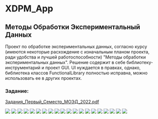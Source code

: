 # XDPM_App

## Методы Обработки Экспериментальный Данных

Проект по обработке экспериментальных данных, согласно курсу (имеются некоторые расхождение с изначальным планом проекта, ради удобства и лучшей работоспособности) "Методы обработки экспериментальных данных". Решение содержит в себе библиотеку-инструментарий и проект GUI. UI нуждается в правках, однако, библиотека классов FunctionalLibrary полностью исправна, можно использовать ее в других проектах.

### Задание:
[Задания_Первый_Семестр_МОЭД_2022.pdf](https://github.com/bygorishe/XDPM_App/files/10155729/_._._._2022.pdf)

![](https://github.com/bygorishe/XDPM_App/blob/master/%D0%9C%D0%9E%D0%AD%D0%94%20%D0%97%D0%B0%D0%B4%D0%B0%D0%BD%D0%B8%D1%8F/Jpg_Task/%D0%97%D0%B0%D0%B4%D0%B0%D0%BD%D0%B8%D1%8F_%D0%9F%D0%B5%D1%80%D0%B2%D1%8B%D0%B9_%D0%A1%D0%B5%D0%BC%D0%B5%D1%81%D1%82%D1%80_%D0%9C%D0%9E%D0%AD%D0%94_2022_page-0001.jpg)
![](https://github.com/bygorishe/XDPM_App/blob/master/%D0%9C%D0%9E%D0%AD%D0%94%20%D0%97%D0%B0%D0%B4%D0%B0%D0%BD%D0%B8%D1%8F/Jpg_Task/%D0%97%D0%B0%D0%B4%D0%B0%D0%BD%D0%B8%D1%8F_%D0%9F%D0%B5%D1%80%D0%B2%D1%8B%D0%B9_%D0%A1%D0%B5%D0%BC%D0%B5%D1%81%D1%82%D1%80_%D0%9C%D0%9E%D0%AD%D0%94_2022_page-0002.jpg)
![](https://github.com/bygorishe/XDPM_App/blob/master/%D0%9C%D0%9E%D0%AD%D0%94%20%D0%97%D0%B0%D0%B4%D0%B0%D0%BD%D0%B8%D1%8F/Jpg_Task/%D0%97%D0%B0%D0%B4%D0%B0%D0%BD%D0%B8%D1%8F_%D0%9F%D0%B5%D1%80%D0%B2%D1%8B%D0%B9_%D0%A1%D0%B5%D0%BC%D0%B5%D1%81%D1%82%D1%80_%D0%9C%D0%9E%D0%AD%D0%94_2022_page-0003.jpg)
![](https://github.com/bygorishe/XDPM_App/blob/master/%D0%9C%D0%9E%D0%AD%D0%94%20%D0%97%D0%B0%D0%B4%D0%B0%D0%BD%D0%B8%D1%8F/Jpg_Task/%D0%97%D0%B0%D0%B4%D0%B0%D0%BD%D0%B8%D1%8F_%D0%9F%D0%B5%D1%80%D0%B2%D1%8B%D0%B9_%D0%A1%D0%B5%D0%BC%D0%B5%D1%81%D1%82%D1%80_%D0%9C%D0%9E%D0%AD%D0%94_2022_page-0004.jpg)
![](https://github.com/bygorishe/XDPM_App/blob/master/%D0%9C%D0%9E%D0%AD%D0%94%20%D0%97%D0%B0%D0%B4%D0%B0%D0%BD%D0%B8%D1%8F/Jpg_Task/%D0%97%D0%B0%D0%B4%D0%B0%D0%BD%D0%B8%D1%8F_%D0%9F%D0%B5%D1%80%D0%B2%D1%8B%D0%B9_%D0%A1%D0%B5%D0%BC%D0%B5%D1%81%D1%82%D1%80_%D0%9C%D0%9E%D0%AD%D0%94_2022_page-0005.jpg)
![](https://github.com/bygorishe/XDPM_App/blob/master/%D0%9C%D0%9E%D0%AD%D0%94%20%D0%97%D0%B0%D0%B4%D0%B0%D0%BD%D0%B8%D1%8F/Jpg_Task/%D0%97%D0%B0%D0%B4%D0%B0%D0%BD%D0%B8%D1%8F_%D0%9F%D0%B5%D1%80%D0%B2%D1%8B%D0%B9_%D0%A1%D0%B5%D0%BC%D0%B5%D1%81%D1%82%D1%80_%D0%9C%D0%9E%D0%AD%D0%94_2022_page-0006.jpg)
![](https://github.com/bygorishe/XDPM_App/blob/master/%D0%9C%D0%9E%D0%AD%D0%94%20%D0%97%D0%B0%D0%B4%D0%B0%D0%BD%D0%B8%D1%8F/Jpg_Task/%D0%97%D0%B0%D0%B4%D0%B0%D0%BD%D0%B8%D1%8F_%D0%9F%D0%B5%D1%80%D0%B2%D1%8B%D0%B9_%D0%A1%D0%B5%D0%BC%D0%B5%D1%81%D1%82%D1%80_%D0%9C%D0%9E%D0%AD%D0%94_2022_page-0007.jpg)
![](https://github.com/bygorishe/XDPM_App/blob/master/%D0%9C%D0%9E%D0%AD%D0%94%20%D0%97%D0%B0%D0%B4%D0%B0%D0%BD%D0%B8%D1%8F/Jpg_Task/%D0%97%D0%B0%D0%B4%D0%B0%D0%BD%D0%B8%D1%8F_%D0%9F%D0%B5%D1%80%D0%B2%D1%8B%D0%B9_%D0%A1%D0%B5%D0%BC%D0%B5%D1%81%D1%82%D1%80_%D0%9C%D0%9E%D0%AD%D0%94_2022_page-0008.jpg)
![](https://github.com/bygorishe/XDPM_App/blob/master/%D0%9C%D0%9E%D0%AD%D0%94%20%D0%97%D0%B0%D0%B4%D0%B0%D0%BD%D0%B8%D1%8F/Jpg_Task/%D0%97%D0%B0%D0%B4%D0%B0%D0%BD%D0%B8%D1%8F_%D0%9F%D0%B5%D1%80%D0%B2%D1%8B%D0%B9_%D0%A1%D0%B5%D0%BC%D0%B5%D1%81%D1%82%D1%80_%D0%9C%D0%9E%D0%AD%D0%94_2022_page-0009.jpg)
![](https://github.com/bygorishe/XDPM_App/blob/master/%D0%9C%D0%9E%D0%AD%D0%94%20%D0%97%D0%B0%D0%B4%D0%B0%D0%BD%D0%B8%D1%8F/Jpg_Task/%D0%97%D0%B0%D0%B4%D0%B0%D0%BD%D0%B8%D1%8F_%D0%9F%D0%B5%D1%80%D0%B2%D1%8B%D0%B9_%D0%A1%D0%B5%D0%BC%D0%B5%D1%81%D1%82%D1%80_%D0%9C%D0%9E%D0%AD%D0%94_2022_page-0010.jpg)
![](https://github.com/bygorishe/XDPM_App/blob/master/%D0%9C%D0%9E%D0%AD%D0%94%20%D0%97%D0%B0%D0%B4%D0%B0%D0%BD%D0%B8%D1%8F/Jpg_Task/%D0%97%D0%B0%D0%B4%D0%B0%D0%BD%D0%B8%D1%8F_%D0%9F%D0%B5%D1%80%D0%B2%D1%8B%D0%B9_%D0%A1%D0%B5%D0%BC%D0%B5%D1%81%D1%82%D1%80_%D0%9C%D0%9E%D0%AD%D0%94_2022_page-0011.jpg)
![](https://github.com/bygorishe/XDPM_App/blob/master/%D0%9C%D0%9E%D0%AD%D0%94%20%D0%97%D0%B0%D0%B4%D0%B0%D0%BD%D0%B8%D1%8F/Jpg_Task/%D0%97%D0%B0%D0%B4%D0%B0%D0%BD%D0%B8%D1%8F_%D0%9F%D0%B5%D1%80%D0%B2%D1%8B%D0%B9_%D0%A1%D0%B5%D0%BC%D0%B5%D1%81%D1%82%D1%80_%D0%9C%D0%9E%D0%AD%D0%94_2022_page-0012.jpg)
![](https://github.com/bygorishe/XDPM_App/blob/master/%D0%9C%D0%9E%D0%AD%D0%94%20%D0%97%D0%B0%D0%B4%D0%B0%D0%BD%D0%B8%D1%8F/Jpg_Task/%D0%97%D0%B0%D0%B4%D0%B0%D0%BD%D0%B8%D1%8F_%D0%9F%D0%B5%D1%80%D0%B2%D1%8B%D0%B9_%D0%A1%D0%B5%D0%BC%D0%B5%D1%81%D1%82%D1%80_%D0%9C%D0%9E%D0%AD%D0%94_2022_page-0013.jpg)
![](https://github.com/bygorishe/XDPM_App/blob/master/%D0%9C%D0%9E%D0%AD%D0%94%20%D0%97%D0%B0%D0%B4%D0%B0%D0%BD%D0%B8%D1%8F/Jpg_Task/%D0%97%D0%B0%D0%B4%D0%B0%D0%BD%D0%B8%D1%8F_%D0%9F%D0%B5%D1%80%D0%B2%D1%8B%D0%B9_%D0%A1%D0%B5%D0%BC%D0%B5%D1%81%D1%82%D1%80_%D0%9C%D0%9E%D0%AD%D0%94_2022_page-0014.jpg)
![](https://github.com/bygorishe/XDPM_App/blob/master/%D0%9C%D0%9E%D0%AD%D0%94%20%D0%97%D0%B0%D0%B4%D0%B0%D0%BD%D0%B8%D1%8F/Jpg_Task/%D0%97%D0%B0%D0%B4%D0%B0%D0%BD%D0%B8%D1%8F_%D0%9F%D0%B5%D1%80%D0%B2%D1%8B%D0%B9_%D0%A1%D0%B5%D0%BC%D0%B5%D1%81%D1%82%D1%80_%D0%9C%D0%9E%D0%AD%D0%94_2022_page-0015.jpg)
![](https://github.com/bygorishe/XDPM_App/blob/master/%D0%9C%D0%9E%D0%AD%D0%94%20%D0%97%D0%B0%D0%B4%D0%B0%D0%BD%D0%B8%D1%8F/Jpg_Task/%D0%97%D0%B0%D0%B4%D0%B0%D0%BD%D0%B8%D1%8F_%D0%9F%D0%B5%D1%80%D0%B2%D1%8B%D0%B9_%D0%A1%D0%B5%D0%BC%D0%B5%D1%81%D1%82%D1%80_%D0%9C%D0%9E%D0%AD%D0%94_2022_page-0016.jpg)
![](https://github.com/bygorishe/XDPM_App/blob/master/%D0%9C%D0%9E%D0%AD%D0%94%20%D0%97%D0%B0%D0%B4%D0%B0%D0%BD%D0%B8%D1%8F/Jpg_Task/%D0%97%D0%B0%D0%B4%D0%B0%D0%BD%D0%B8%D1%8F_%D0%9F%D0%B5%D1%80%D0%B2%D1%8B%D0%B9_%D0%A1%D0%B5%D0%BC%D0%B5%D1%81%D1%82%D1%80_%D0%9C%D0%9E%D0%AD%D0%94_2022_page-0017.jpg)
![](https://github.com/bygorishe/XDPM_App/blob/master/%D0%9C%D0%9E%D0%AD%D0%94%20%D0%97%D0%B0%D0%B4%D0%B0%D0%BD%D0%B8%D1%8F/Jpg_Task/%D0%97%D0%B0%D0%B4%D0%B0%D0%BD%D0%B8%D1%8F_%D0%9F%D0%B5%D1%80%D0%B2%D1%8B%D0%B9_%D0%A1%D0%B5%D0%BC%D0%B5%D1%81%D1%82%D1%80_%D0%9C%D0%9E%D0%AD%D0%94_2022_page-0018.jpg)
![](https://github.com/bygorishe/XDPM_App/blob/master/%D0%9C%D0%9E%D0%AD%D0%94%20%D0%97%D0%B0%D0%B4%D0%B0%D0%BD%D0%B8%D1%8F/Jpg_Task/%D0%97%D0%B0%D0%B4%D0%B0%D0%BD%D0%B8%D1%8F_%D0%9F%D0%B5%D1%80%D0%B2%D1%8B%D0%B9_%D0%A1%D0%B5%D0%BC%D0%B5%D1%81%D1%82%D1%80_%D0%9C%D0%9E%D0%AD%D0%94_2022_page-0019.jpg)
![](https://github.com/bygorishe/XDPM_App/blob/master/%D0%9C%D0%9E%D0%AD%D0%94%20%D0%97%D0%B0%D0%B4%D0%B0%D0%BD%D0%B8%D1%8F/Jpg_Task/%D0%97%D0%B0%D0%B4%D0%B0%D0%BD%D0%B8%D1%8F_%D0%9F%D0%B5%D1%80%D0%B2%D1%8B%D0%B9_%D0%A1%D0%B5%D0%BC%D0%B5%D1%81%D1%82%D1%80_%D0%9C%D0%9E%D0%AD%D0%94_2022_page-0020.jpg)
